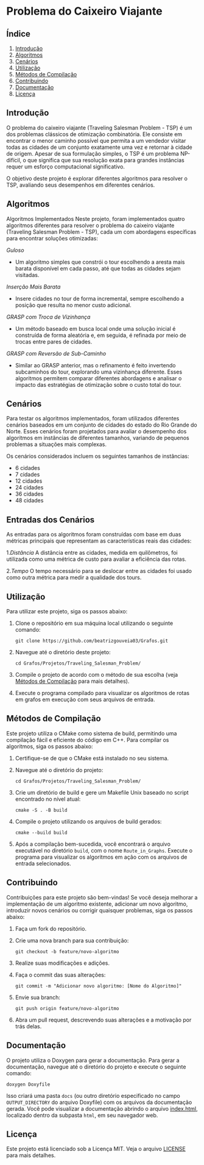 # Problema do Caixeiro Viajante

## Índice

1. [Introdução](#introdução)
2. [Algoritmos](#algoritmos)
3. [Cenários](#cenários)
4. [Utilização](#utilização)
5. [Métodos de Compilação](#métodos-de-compilação)
6. [Contribuindo](#contribuindo)
7. [Documentação](#documentação)
8. [Licença](#licença)

## Introdução

O problema do caixeiro viajante (Traveling Salesman Problem - TSP) é um dos problemas clássicos de otimização combinatória. Ele consiste em encontrar o menor caminho possível que permita a um vendedor visitar todas as cidades de um conjunto exatamente uma vez e retornar à cidade de origem. Apesar de sua formulação simples, o TSP é um problema NP-difícil, o que significa que sua resolução exata para grandes instâncias requer um esforço computacional significativo.

O objetivo deste projeto é explorar diferentes algoritmos para resolver o TSP, avaliando seus desempenhos em diferentes cenários.

## Algoritmos

Algoritmos Implementados
Neste projeto, foram implementados quatro algoritmos diferentes para resolver o problema do caixeiro viajante (Traveling Salesman Problem - TSP), cada um com abordagens específicas para encontrar soluções otimizadas:

*Guloso*

- Um algoritmo simples que constrói o tour escolhendo a aresta mais barata disponível em cada passo, até que todas as cidades sejam visitadas.

*Inserção Mais Barata*
- Insere cidades no tour de forma incremental, sempre escolhendo a posição que resulta no menor custo adicional.

*GRASP com Troca de Vizinhança*
- Um método baseado em busca local onde uma solução inicial é construída de forma aleatória e, em seguida, é refinada por meio de trocas entre pares de cidades.

*GRASP com Reversão de Sub-Caminho*
- Similar ao GRASP anterior, mas o refinamento é feito invertendo subcaminhos do tour, explorando uma vizinhança diferente.
Esses algoritmos permitem comparar diferentes abordagens e analisar o impacto das estratégias de otimização sobre o custo total do tour.

## Cenários
Para testar os algoritmos implementados, foram utilizados diferentes cenários baseados em um conjunto de cidades do estado do Rio Grande do Norte. Esses cenários foram projetados para avaliar o desempenho dos algoritmos em instâncias de diferentes tamanhos, variando de pequenos problemas a situações mais complexas.

Os cenários considerados incluem os seguintes tamanhos de instâncias:
- 6 cidades
- 7 cidades
- 12 cidades
- 24 cidades
- 36 cidades
- 48 cidades

## Entradas dos Cenários
As entradas para os algoritmos foram construídas com base em duas métricas principais que representam as características reais das cidades:

1.*Distância*
A distância entre as cidades, medida em quilômetros, foi utilizada como uma métrica de custo para avaliar a eficiência das rotas.

2.*Tempo*
O tempo necessário para se deslocar entre as cidades foi usado como outra métrica para medir a qualidade dos tours.

## Utilização

Para utilizar este projeto, siga os passos abaixo:

1. Clone o repositório em sua máquina local utilizando o seguinte comando:

   ```shell
   git clone https://github.com/beatrizgouveia03/Grafos.git
   ```

2. Navegue até o diretório deste projeto: 

   ```shell
   cd Grafos/Projetos/Traveling_Salesman_Problem/
   ```

3. Compile o projeto de acordo com o método de sua escolha (veja [Métodos de Compilação](#métodos-de-compilação) para mais detalhes).

4. Execute o programa compilado para visualizar os algoritmos de rotas em grafos em execução com seus arquivos de entrada.

## Métodos de Compilação

Este projeto utiliza o CMake como sistema de build, permitindo uma compilação fácil e eficiente do código em C++. Para compilar os algoritmos, siga os passos abaixo:

1. Certifique-se de que o CMake está instalado no seu sistema.

2. Navegue até o diretório do projeto:

   ```shell
   cd Grafos/Projetos/Traveling_Salesman_Problem/
   ```

3. Crie um diretório de build e gere um Makefile Unix baseado no script encontrado no nível atual:

   ```shell
   cmake -S . -B build
   ```

4. Compile o projeto utilizando os arquivos de build gerados:

   ```shell
   cmake --build build
   ```

5. Após a compilação bem-sucedida, você encontrará o arquivo executável no diretório `build`, com o nome `Route_in_Graphs`. Execute o programa para visualizar os algoritmos em ação com os arquivos de entrada selecionados.

## Contribuindo

Contribuições para este projeto são bem-vindas! Se você deseja melhorar a implementação de um algoritmo existente, adicionar um novo algoritmo, introduzir novos cenários ou corrigir quaisquer problemas, siga os passos abaixo:

1. Faça um fork do repositório.

2. Crie uma nova branch para sua contribuição:

   ```shell
   git checkout -b feature/novo-algoritmo
   ```

3. Realize suas modificações e adições.

4. Faça o commit das suas alterações:

   ```shell
   git commit -m "Adicionar novo algoritmo: [Nome do Algoritmo]"
   ```

5. Envie sua branch:

   ```shell
   git push origin feature/novo-algoritmo
   ```

6. Abra um pull request, descrevendo suas alterações e a motivação por trás delas.

## Documentação

O projeto utiliza o Doxygen para gerar a documentação. Para gerar a documentação, navegue até o diretório do projeto e execute o seguinte comando:

```shell
doxygen Doxyfile
```

Isso criará uma pasta `docs` (ou outro diretório especificado no campo `OUTPUT_DIRECTORY` do arquivo Doxyfile) com os arquivos da documentação gerada. Você pode visualizar a documentação abrindo o arquivo [index.html](/Projetos/Traveling_Salesman_Problem/docs/html/index.html), localizado dentro da subpasta `html`, em seu navegador web.

## Licença

Este projeto está licenciado sob a Licença MIT. Veja o arquivo [LICENSE](/LICENSE.md) para mais detalhes.
